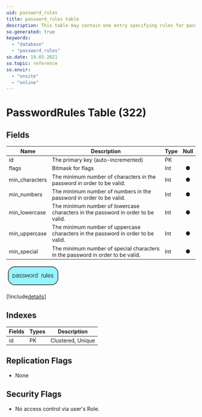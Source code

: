 ```yaml
---
uid: password_rules
title: password_rules table
description: This table may contain one entry specifying rules for passwords.
so.generated: true
keywords:
  - "database"
  - "password_rules"
so.date: 19.03.2021
so.topic: reference
so.envir:
  - "onsite"
  - "online"
---
```


# PasswordRules Table (322)

## Fields

| Name | Description | Type | Null |
|------|-------------|------|:----:|
|id|The primary key (auto-incremented)|PK| |
|flags|Bitmask for flags|Int|&#x25CF;|
|min\_characters|The minimum number of characters in the password in order to be valid.|Int|&#x25CF;|
|min\_numbers|The minimum number of numbers in the password in order to be valid.|Int|&#x25CF;|
|min\_lowercase|The minimum number of lowercase characters in the password in order to be valid.|Int|&#x25CF;|
|min\_uppercase|The minimum number of uppercase characters in the password in order to be valid.|Int|&#x25CF;|
|min\_special|The minimum number of special characters in the password in order to be valid.|Int|&#x25CF;|


![password_rules table relationship diagram](media\password_rules.png)

[!include[details](./includes/password-rules.md)]

## Indexes

| Fields | Types | Description |
|--------|-------|-------------|
|id |PK |Clustered, Unique |

## Replication Flags

* None

## Security Flags

* No access control via user's Role.

